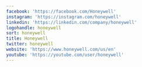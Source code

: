 ```yaml
---
facebook: 'https://facebook.com/Honeywell'
instagram: 'https://instagram.com/honeywell'
linkedin: 'https://linkedin.com/company/honeywell'
logohandle: honeywell
sort: honeywell
title: Honeywell
twitter: honeywell
website: 'https://www.honeywell.com/us/en'
youtube: 'https://youtube.com/user/honeywell'
---
```

